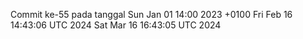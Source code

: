 Commit ke-55 pada tanggal Sun Jan 01 14:00 2023 +0100
Fri Feb 16 14:43:06 UTC 2024
Sat Mar 16 16:43:05 UTC 2024
